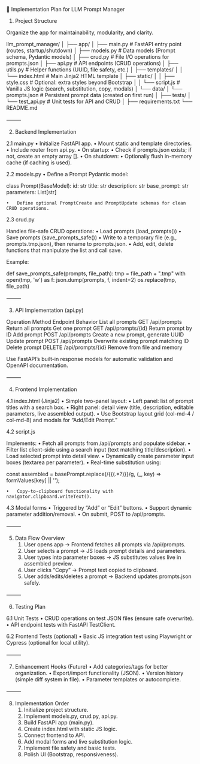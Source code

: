 🔧 Implementation Plan for LLM Prompt Manager

1. Project Structure

Organize the app for maintainability, modularity, and clarity.

llm_prompt_manager/
│
├── app/
│   ├── main.py                # FastAPI entry point (routes, startup/shutdown)
│   ├── models.py              # Data models (Prompt schema, Pydantic models)
│   ├── crud.py                # File I/O operations for prompts.json
│   ├── api.py                 # API endpoints (CRUD operations)
│   ├── utils.py               # Helper functions (UUID, file safety, etc.)
│   ├── templates/
│   │   └── index.html         # Main Jinja2 HTML template
│   ├── static/
│   │   ├── style.css          # Optional: extra styles beyond Bootstrap
│   │   └── script.js          # Vanilla JS logic (search, substitution, copy, modals)
│   └── data/
│       └── prompts.json       # Persistent prompt data (created on first run)
│
├── tests/
│   └── test_api.py            # Unit tests for API and CRUD
│
├── requirements.txt
└── README.md


⸻

2. Backend Implementation

2.1 main.py
	•	Initialize FastAPI app.
	•	Mount static and template directories.
	•	Include router from api.py.
	•	On startup:
	•	Check if prompts.json exists; if not, create an empty array [].
	•	On shutdown:
	•	Optionally flush in-memory cache (if caching is used).

2.2 models.py
	•	Define a Prompt Pydantic model:

class Prompt(BaseModel):
    id: str
    title: str
    description: str
    base_prompt: str
    parameters: List[str]


	•	Define optional PromptCreate and PromptUpdate schemas for clean CRUD operations.

2.3 crud.py

Handles file-safe CRUD operations:
	•	Load prompts (load_prompts())
	•	Save prompts (save_prompts_safe())
	•	Write to a temporary file (e.g., prompts.tmp.json), then rename to prompts.json.
	•	Add, edit, delete functions that manipulate the list and call save.

Example:

def save_prompts_safe(prompts, file_path):
    tmp = file_path + ".tmp"
    with open(tmp, 'w') as f:
        json.dump(prompts, f, indent=2)
    os.replace(tmp, file_path)


⸻

3. API Implementation (api.py)

Operation	Method	Endpoint	Behavior
List all prompts	GET	/api/prompts	Return all prompts
Get one prompt	GET	/api/prompts/{id}	Return prompt by ID
Add prompt	POST	/api/prompts	Create a new prompt, generate UUID
Update prompt	POST	/api/prompts	Overwrite existing prompt matching ID
Delete prompt	DELETE	/api/prompts/{id}	Remove from file and memory

Use FastAPI’s built-in response models for automatic validation and OpenAPI documentation.

⸻

4. Frontend Implementation

4.1 index.html (Jinja2)
	•	Simple two-panel layout:
	•	Left panel: list of prompt titles with a search box.
	•	Right panel: detail view (title, description, editable parameters, live assembled output).
	•	Use Bootstrap layout grid (col-md-4 / col-md-8) and modals for “Add/Edit Prompt.”

4.2 script.js

Implements:
	•	Fetch all prompts from /api/prompts and populate sidebar.
	•	Filter list client-side using a search input (text matching title/description).
	•	Load selected prompt into detail view.
	•	Dynamically create parameter input boxes (textarea per parameter).
	•	Real-time substitution using:

const assembled = basePrompt.replace(/{{(.*?)}}/g, (_, key) => formValues[key] || '');


	•	Copy-to-clipboard functionality with navigator.clipboard.writeText().

4.3 Modal forms
	•	Triggered by “Add” or “Edit” buttons.
	•	Support dynamic parameter addition/removal.
	•	On submit, POST to /api/prompts.

⸻

5. Data Flow Overview
	1.	User opens app → Frontend fetches all prompts via /api/prompts.
	2.	User selects a prompt → JS loads prompt details and parameters.
	3.	User types into parameter boxes → JS substitutes values live in assembled preview.
	4.	User clicks “Copy” → Prompt text copied to clipboard.
	5.	User adds/edits/deletes a prompt → Backend updates prompts.json safely.

⸻

6. Testing Plan

6.1 Unit Tests
	•	CRUD operations on test JSON files (ensure safe overwrite).
	•	API endpoint tests with FastAPI TestClient.

6.2 Frontend Tests (optional)
	•	Basic JS integration test using Playwright or Cypress (optional for local utility).

⸻

7. Enhancement Hooks (Future)
	•	Add categories/tags for better organization.
	•	Export/import functionality (JSON).
	•	Version history (simple diff system in file).
	•	Parameter templates or autocomplete.

⸻

8. Implementation Order
	1.	Initialize project structure.
	2.	Implement models.py, crud.py, api.py.
	3.	Build FastAPI app (main.py).
	4.	Create index.html with static JS logic.
	5.	Connect frontend to API.
	6.	Add modal forms and live substitution logic.
	7.	Implement file safety and basic tests.
	8.	Polish UI (Bootstrap, responsiveness).
